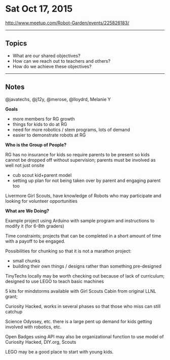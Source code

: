 
# Sat Oct 17, 2015
http://www.meetup.com/Robot-Garden/events/225826183/

---

## Topics

- What are our shared objectives?
- How can we reach out to teachers and others?
- How do we achieve these objectives?

---

## Notes

@javatechs, @j12y, @merose, @lloydrd, Melanie Y

**Goals**

- more members for RG growth
- things for kids to do at RG
- need for more robotics / stem programs, lots of demand
- easier to demonstrate robots at RG

**Who is the Group of People?**

RG has no insurance for kids so require parents to be present so kids cannot be
dropped off without supervision; parents must be involved as well not just
onsite
- cub scout kid+parent model
- setting up plan for not being taken over by parent and engaging parent too

Livermore Girl Scouts, have knowledge of Robots who may participate and looking
for volunteer opportunities

**What are We Doing?**

Example project using Arduino with sample program and instructions to modify it (for 6-8th graders)

Time constraints; projects that can be completed in a short amount of time with
a payoff to be engaged.

Possibilities for chunking so that it is not a marathon project:
- small chunks
- building their own things / designs rather than something pre-designed

TinyTechs locally may be worth checking out because of lack of curriculum;
designed to use LEGO to teach basic machines

5 kits for mindstorms available with Girl Scouts Cabin from original LLNL grant;

Curiosity Hacked, works in several phases so that those who miss can still
catchup

Science Odyssey, etc. there is a large pent up demand for kids getting involved
with robotics, etc.

Open Badges using API may also be organizational function to use model of
Curiosity Hacked, DIY.org, Scouts

LEGO may be a good place to start with young kids.


